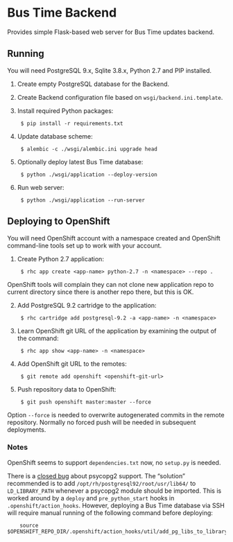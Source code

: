 # Bus Time Backend

Provides simple Flask-based web server for Bus Time updates backend.


## Running

You will need PostgreSQL 9.x, Sqlite 3.8.x, Python 2.7 and PIP installed.

1. Create empty PostgreSQL database for the Backend.
2. Create Backend configuration file based on `wsgi/backend.ini.template`.
3. Install required Python packages:

        $ pip install -r requirements.txt

4. Update database scheme:

        $ alembic -c ./wsgi/alembic.ini upgrade head

5. Optionally deploy latest Bus Time database:

        $ python ./wsgi/application --deploy-version

6. Run web server:

        $ python ./wsgi/application --run-server


## Deploying to OpenShift

You will need OpenShift account with a namespace created and OpenShift command-line tools set up to work with your account.

1. Create Python 2.7 application:

        $ rhc app create <app-name> python-2.7 -n <namespace> --repo .
OpenShift tools will complain they can not clone new application repo to current directory since there is another repo there, but this is OK.

2. Add PostgreSQL 9.2 cartridge to the application:

        $ rhc cartridge add postgresql-9.2 -a <app-name> -n <namespace>

3. Learn OpenShift git URL of the application by examining the output of the command:

        $ rhc app show <app-name> -n <namespace>

4. Add OpenShift git URL to the remotes:

        $ git remote add openshift <openshift-git-url>

5. Push repository data to OpenShift:

        $ git push openshift master:master --force
Option `--force` is needed to overwrite autogenerated commits in the remote repository. Normally no forced push will be needed in subsequent deployments.


### Notes

OpenShift seems to support `dependencies.txt` now, no `setup.py` is needed.

There is a [closed bug](https://bugzilla.redhat.com/show_bug.cgi?id=986219) about psycopg2 support. The “solution” recommended is to add `/opt/rh/postgresql92/root/usr/lib64/` to `LD_LIBRARY_PATH` whenever a psycopg2 module should be imported. This is worked around by a `deploy` and `pre_python_start` hooks in `.openshift/action_hooks`. However, deploying a Bus Time database via SSH will require manual running of the following command before deploying:

        source $OPENSHIFT_REPO_DIR/.openshift/action_hooks/util/add_pg_libs_to_library_path.sh
